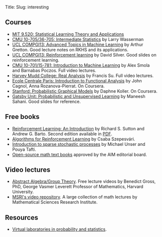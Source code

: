 Title: 
Slug: interesting

## Courses
* [MIT 9.520: Statistical Learning Theory and Applications](http://www.mit.edu/~9.520/)
* [CMU 10-705/36-705: Intermediate Statistics](http://www.stat.cmu.edu/~larry/=stat705/) by  Larry Wasserman
* [UCL COMPGI13: Advanced Topics in Machine Learning](http://www.gatsby.ucl.ac.uk/~gretton/coursefiles/rkhscourse.html) by Arthur Gretton. Good lecture notes on RKHS and its applications.
* [UCL COMPGI13: Reinforcement learning](http://www0.cs.ucl.ac.uk/staff/d.silver/web/Teaching.html) by David Silver. Good slides on reinforcement learning.
* [CMU 10-701/15-781: Introduction to Machine Learning](http://alex.smola.org/teaching/cmu2013-10-701/) by Alex Smola and Barnabas Poczos. Full video lectures.
* [Harvey Mudd College: Real Analysis](http://analysisyawp.blogspot.co.uk/) by Francis Su. Full video lectures. 
* [Ecole Centrale Paris: Introduction to Functional Analysis](https://class.coursera.org/functionalanalysis-001) by John Cagnol, Anna Rozanova-Pierrat. On Coursera.
* [Stanford: Probabilistic Graphical Models](https://www.coursera.org/course/pgm) by Daphne Koller. On Coursera.
* [Gatsby Unit: Probabilistic and Unsupervised Learning](http://www.gatsby.ucl.ac.uk/teaching/courses/ml1-2013.html) by Maneesh Sahani. Good slides for reference.

## Free books
* [Reinforcement Learning: An Introduction](http://webdocs.cs.ualberta.ca/~sutton/book/the-book.html) by Richard S. Sutton and Andrew G. Barto. Second edition available in [PDF](https://www.dropbox.com/s/f4tnuhipchpkgoj/book2012.pdf).
* [Algorithms for Reinforcement Learning](http://www.ualberta.ca/~szepesva/RLBook.html) by Csaba Szepesvári.
* [Introduction to sparse stochastic processes](http://www.sparseprocesses.org/) by Michael Unser and Pouya Tafti. 
* [Open-source math text books](http://aimath.org/textbooks/approved-textbooks/) approved by the AIM editorial board.

## Video lectures
* [Abstract Algebra/Group Theory](https://www.youtube.com/playlist?list=PLA7B08F1D8252DE29). Free lecture videos by Benedict Gross, PhD, George Vasmer Leverett Professor of Mathematics, Harvard University. 
* [MSRI's video repository](http://www.msri.org/web/msri/online-videos). A large collection of math lectures by Mathematical Sciences Research Institute. 

## Resources
* [Virtual laboratories in probability and statistics](http://www.math.uah.edu/stat/index.html).
